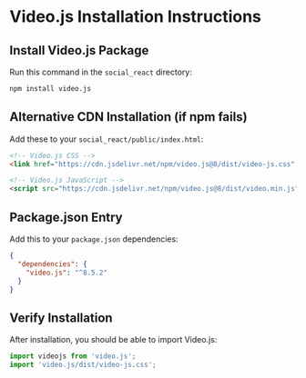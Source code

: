 # Video.js Installation Instructions

## Install Video.js Package

Run this command in the `social_react` directory:

```bash
npm install video.js
```

## Alternative CDN Installation (if npm fails)

Add these to your `social_react/public/index.html`:

```html
<!-- Video.js CSS -->
<link href="https://cdn.jsdelivr.net/npm/video.js@8/dist/video-js.css" rel="stylesheet">

<!-- Video.js JavaScript -->
<script src="https://cdn.jsdelivr.net/npm/video.js@8/dist/video.min.js"></script>
```

## Package.json Entry

Add this to your `package.json` dependencies:

```json
{
  "dependencies": {
    "video.js": "^8.5.2"
  }
}
```

## Verify Installation

After installation, you should be able to import Video.js:

```javascript
import videojs from 'video.js';
import 'video.js/dist/video-js.css';
```
